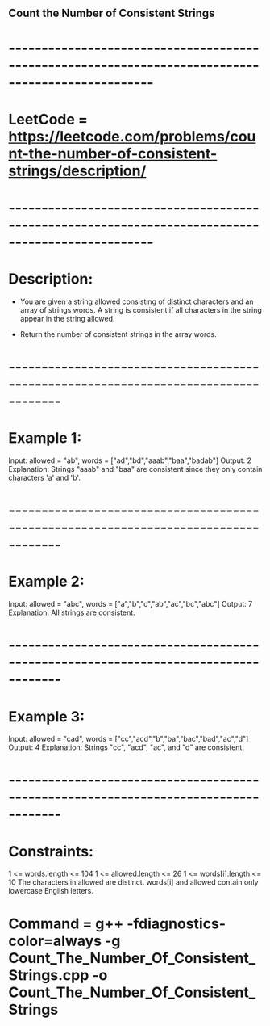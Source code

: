 ## Count the Number of Consistent Strings ##
# --------------------------------------------------------------------------------------------------
# LeetCode = https://leetcode.com/problems/count-the-number-of-consistent-strings/description/
# --------------------------------------------------------------------------------------------------
# Description: 

- You are given a string allowed consisting of distinct characters and an array of strings words. A string is consistent if all characters in the 
  string appear in the string allowed.

- Return the number of consistent strings in the array words.
# ------------------------------------------------------------------------------------
# Example 1:

Input: allowed = "ab", words = ["ad","bd","aaab","baa","badab"]
Output: 2
Explanation: Strings "aaab" and "baa" are consistent since they only contain characters 'a' and 'b'.

# ------------------------------------------------------------------------------------
# Example 2:

Input: allowed = "abc", words = ["a","b","c","ab","ac","bc","abc"]
Output: 7
Explanation: All strings are consistent.

# ------------------------------------------------------------------------------------
# Example 3:

Input: allowed = "cad", words = ["cc","acd","b","ba","bac","bad","ac","d"]
Output: 4
Explanation: Strings "cc", "acd", "ac", and "d" are consistent.

# ------------------------------------------------------------------------------------
# Constraints:

1 <= words.length <= 104
1 <= allowed.length <= 26
1 <= words[i].length <= 10
The characters in allowed are distinct.
words[i] and allowed contain only lowercase English letters.



# Command = g++ -fdiagnostics-color=always -g Count_The_Number_Of_Consistent_Strings.cpp -o Count_The_Number_Of_Consistent_Strings